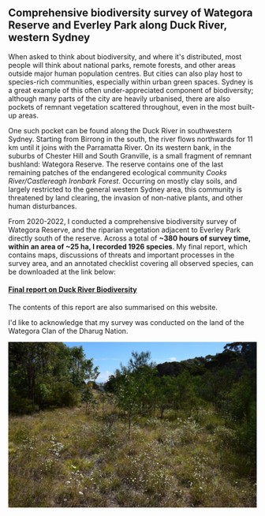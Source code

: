 ## **Comprehensive biodiversity survey of Wategora Reserve and Everley Park along Duck River, western Sydney**

When asked to think about biodiversity, and where it's distributed, most people will think about national parks, remote forests, and other areas outside major human population centres. But cities can also play host to species-rich communities, especially within urban green spaces. Sydney is a great example of this often under-appreciated component of biodiversity; although many parts of the city are heavily urbanised, there are also pockets of remnant vegetation scattered throughout, even in the most built-up areas.

One such pocket can be found along the Duck River in southwestern Sydney. Starting from Birrong in the south, the river flows northwards for 11 km until it joins with the Parramatta River. On its western bank, in the suburbs of Chester Hill and South Granville, is a small fragment of remnant bushland: Wategora Reserve. The reserve contains one of the last remaining patches of the endangered ecological community *Cooks River/Castlereagh Ironbark Forest*. Occurring on mostly clay soils, and largely restricted to the general western Sydney area, this community is threatened by land clearing, the invasion of non-native plants, and other human disturbances.

From 2020-2022, I conducted a comprehensive biodiversity survey of Wategora Reserve, and the riparian vegetation adjacent to Everley Park directly south of the reserve. Across a total of **~380 hours of survey time, within an area of ~25 ha, I recorded 1926 species**. My final report, which contains maps, discussions of threats and important processes in the survey area, and an annotated checklist covering all observed species, can be downloaded at the link below: 
#### [Final report on Duck River Biodiversity](duck_river_survey_v1.pdf) 

The contents of this report are also summarised on this website.  

I'd like to acknowledge that my survey was conducted on the land of the Wategora Clan of the Dharug Nation.

![grassy](images/grassywoodland.jpg)
